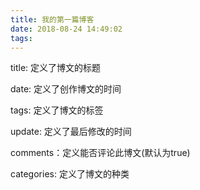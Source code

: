 ```yaml
---
title: 我的第一篇博客
date: 2018-08-24 14:49:02
tags:
---
```

title:     定义了博文的标题

date:   定义了创作博文的时间

tags:   定义了博文的标签


update:  定义了最后修改的时间

comments：定义能否评论此博文(默认为true)

categories: 定义了博文的种类
